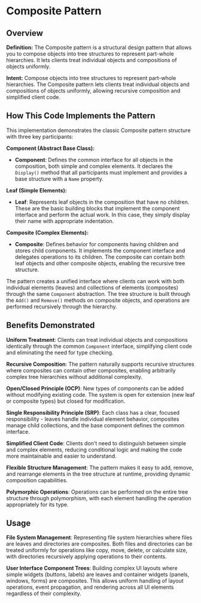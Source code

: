 # Composite Pattern

## Overview

**Definition:** The Composite pattern is a structural design pattern that allows you to compose objects into tree structures to represent part-whole hierarchies. It lets clients treat individual objects and compositions of objects uniformly.

**Intent:** Compose objects into tree structures to represent part-whole hierarchies. The Composite pattern lets clients treat individual objects and compositions of objects uniformly, allowing recursive composition and simplified client code.

## How This Code Implements the Pattern

This implementation demonstrates the classic Composite pattern structure with three key participants:

**Component (Abstract Base Class):**
- **Component**: Defines the common interface for all objects in the composition, both simple and complex elements. It declares the `Display()` method that all participants must implement and provides a base structure with a `Name` property.

**Leaf (Simple Elements):**
- **Leaf**: Represents leaf objects in the composition that have no children. These are the basic building blocks that implement the component interface and perform the actual work. In this case, they simply display their name with appropriate indentation.

**Composite (Complex Elements):**
- **Composite**: Defines behavior for components having children and stores child components. It implements the component interface and delegates operations to its children. The composite can contain both leaf objects and other composite objects, enabling the recursive tree structure.

The pattern creates a unified interface where clients can work with both individual elements (leaves) and collections of elements (composites) through the same `Component` abstraction. The tree structure is built through the `Add()` and `Remove()` methods on composite objects, and operations are performed recursively through the hierarchy.

## Benefits Demonstrated

**Uniform Treatment**: Clients can treat individual objects and compositions identically through the common `Component` interface, simplifying client code and eliminating the need for type checking.

**Recursive Composition**: The pattern naturally supports recursive structures where composites can contain other composites, enabling arbitrarily complex tree hierarchies without additional complexity.

**Open/Closed Principle (OCP)**: New types of components can be added without modifying existing code. The system is open for extension (new leaf or composite types) but closed for modification.

**Single Responsibility Principle (SRP)**: Each class has a clear, focused responsibility - leaves handle individual element behavior, composites manage child collections, and the base component defines the common interface.

**Simplified Client Code**: Clients don't need to distinguish between simple and complex elements, reducing conditional logic and making the code more maintainable and easier to understand.

**Flexible Structure Management**: The pattern makes it easy to add, remove, and rearrange elements in the tree structure at runtime, providing dynamic composition capabilities.

**Polymorphic Operations**: Operations can be performed on the entire tree structure through polymorphism, with each element handling the operation appropriately for its type.

## Usage

**File System Management**: Representing file system hierarchies where files are leaves and directories are composites. Both files and directories can be treated uniformly for operations like copy, move, delete, or calculate size, with directories recursively applying operations to their contents.

**User Interface Component Trees**: Building complex UI layouts where simple widgets (buttons, labels) are leaves and container widgets (panels, windows, forms) are composites. This allows uniform handling of layout operations, event propagation, and rendering across all UI elements regardless of their complexity.
